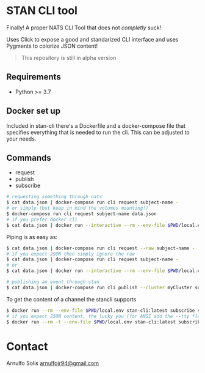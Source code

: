 # STAN CLI tool


Finally! A proper NATS CLI Tool that does not *completly* suck!

Uses Click to expose a good and standarized CLI interface and uses Pygments to colorize JSON content!

> This repository is still in alpha version

## Requirements

* Python >= 3.7

## Docker set up

Included in stan-cli there's a Dockerfile and a docker-compose file that specifies everything that is needed to run the cli.
This can be adjusted to your needs.

## Commands

* request
* publish
* subscribe

```bash
# requesting something through nats
$ cat data.json | docker-compose run cli request subject-name -
# or simply (but keep in mind the volumes mounting!)
$ docker-compose run cli request subject-name data.json
# if you prefer docker cli
$ cat data.json | docker run --interactive --rm --env-file $PWD/local.env stan-cli:latest request subject -
```

Piping is as easy as:

```bash
$ cat data.json | docker-compose run cli request --raw subject-name - | jq -s .
# if you expect JSON then simply ignore the raw
$ cat data.json | docker-compose run cli request subject-name -
# or
$ cat data.json | docker run --interactive --rm --env-file $PWD/local.env stan-cli:latest request subject - | jq .
```

```bash
# publishing an event through stan
$ cat data.json | docker-compose run cli publish --cluster myCluster subject-name -
```


To get the content of a channel the stancli supports

```bash
$ docker run --rm --env-file $PWD/local.env stan-cli:latest subscribe subject
# if you expect JSON content, the lucky you (for ANSI add the --tty flag to docker run)
$ docker run --rm -t --env-file $PWD/local.env stan-cli:latest subscribe subject --pretty-json
```

# Contact

Arnulfo Solis
arnulfojr94@gmail.com
